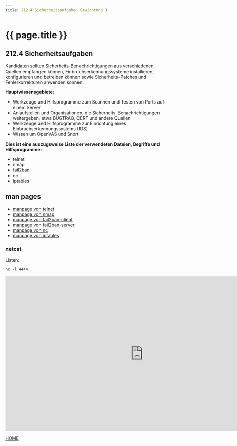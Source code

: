 ```yaml
---
title: 212.4 Sicherheitsaufgaben Gewichtung 3
---
```


# {{ page.title }}

## 212.4 Sicherheitsaufgaben

Kandidaten sollten Sicherheits-Benachrichtigungen aus verschiedenen Quellen empfangen können, Einbruchserkennungssysteme installieren, konfigurieren und betreiben können sowie Sicherheits-Patches und Fehlerkorrekturen anwenden können.

**Hauptwissensgebiete:**
-   Werkzeuge und Hilfsprogramme zum Scannen und Testen von Ports auf
    einem Server
-   Anlaufstellen und Organisationen, die Sicherheits-Benachrichtigungen
    weitergeben, etwa BUGTRAQ, CERT und andere Quellen
-   Werkzeuge und Hilfsprogramme zur Einrichtung eines
    Einbruchserkennungssystems (IDS)
-   Wissen um OpenVAS und Snort

**Dies ist eine auszugsweise Liste der verwendeten Dateien, Begriffe und
Hilfsprogramme:**
-   telnet
-   nmap
-   fail2ban
-   nc
-   iptables

## man pages

- [manpage von telnet](./man/telnet.html)
- [manpage von nmap](./man/nmap.html)
- [manpage von fail2ban-client](./man/fail2ban-client.html)
- [manpage von fail2ban-server](./man/fail2ban-server.html)
- [manpage von nc](./man/nc.html)
- [manpage von iptables](./man/iptables.html)

### netcat

Listen:

```
nc -l 4444
```

<iframe width="870" height="489" src="https://www.youtube.com/embed/CUJrCiSEI-8" frameborder="0" allow="accelerometer; autoplay; encrypted-media; gyroscope; picture-in-picture" allowfullscreen></iframe>


[HOME](./)
